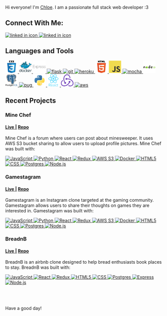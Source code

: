 <p>
  Hi everyone! I'm <a href="https://chloe-baylock.netlify.app/">Chloe</a>. I am a passionate full stack web developer :3
</p>

<h2>Connect With Me:</h2>
<p>
  <a href="https://www.linkedin.com/in/chloe-baylock-a4834118b/" target="blank"><img
      src="https://raw.githubusercontent.com/rahuldkjain/github-profile-readme-generator/master/src/images/icons/Social/linked-in-alt.svg"
      alt="linked in icon" height="30" width="40" />
  </a>
  <a href="https://angel.co/u/chloe-baylock/" target="blank"><img
      src="https://camo.githubusercontent.com/682280402aa6fc3a1e7846dcbf74198ade53d0af9efd858421751e662dea55a8/68747470733a2f2f6564656e742e6769746875622e696f2f537570657254696e7949636f6e732f696d616765732f7376672f616e67656c6c6973742e737667"
      alt="linked in icon" height="30" width="40" />
  </a>
</p>

<h2> Languages and Tools </h2>
<p>
  <a href="https://developer.mozilla.org/en-US/docs/Web/CSS/" target="_blank" rel="noreferrer">
    <img src="https://raw.githubusercontent.com/devicons/devicon/master/icons/css3/css3-original-wordmark.svg"
      alt="css3" width="40" height="40" />
  </a>
  <a href="https://www.docker.com/" target="_blank" rel="noreferrer"> <img
      src="https://raw.githubusercontent.com/devicons/devicon/master/icons/docker/docker-original-wordmark.svg"
      alt="docker" width="40" height="40" />
  </a>
  <a href="https://expressjs.com" target="_blank" rel="noreferrer"> <img
      src="https://raw.githubusercontent.com/github/explore/80688e429a7d4ef2fca1e82350fe8e3517d3494d/topics/express/express.png"
      alt="express" width="40" height="40" /> </a> <a href="https://flask.palletsprojects.com/" target="_blank"
    rel="noreferrer"> <img
      src="https://www.pngfind.com/pngs/m/104-1044449_python-logo-clipart-drawing-flask-python-hd-png.png" alt="flask"
      width="40" height="40" /> </a> <a href="https://git-scm.com/" target="_blank" rel="noreferrer"> <img
      src="https://www.vectorlogo.zone/logos/git-scm/git-scm-icon.svg" alt="git" width="40" height="40" /> </a> <a
    href="https://heroku.com" target="_blank" rel="noreferrer"> <img
      src="https://www.vectorlogo.zone/logos/heroku/heroku-icon.svg" alt="heroku" width="40" height="40" /> </a> <a
    href="https://developer.mozilla.org/en-US/docs/Web/HTML" target="_blank" rel="noreferrer"> <img
      src="https://raw.githubusercontent.com/devicons/devicon/master/icons/html5/html5-original-wordmark.svg"
      alt="html5" width="40" height="40" /> </a> <a href="https://developer.mozilla.org/en-US/docs/Web/JavaScript"
    target="_blank" rel="noreferrer"> <img
      src="https://raw.githubusercontent.com/devicons/devicon/master/icons/javascript/javascript-original.svg"
      alt="javascript" width="40" height="40" /> </a>
  <a href="https://mochajs.org" target="_blank" rel="noreferrer">
    <img src="https://www.vectorlogo.zone/logos/mochajs/mochajs-icon.svg" alt="mocha" width="40" height="40" /> </a> <a
    href="https://nodejs.org" target="_blank" rel="noreferrer"> <img
      src="https://raw.githubusercontent.com/devicons/devicon/master/icons/nodejs/nodejs-original-wordmark.svg"
      alt="nodejs" width="40" height="40" /> </a>
  <a href="https://www.postgresql.org" target="_blank" rel="noreferrer">
    <img
      src="https://raw.githubusercontent.com/devicons/devicon/master/icons/postgresql/postgresql-original-wordmark.svg"
      alt="postgresql" width="40" height="40" />
  </a>
  <a href="https://pugjs.org" target="_blank" rel="noreferrer"> <img src="https://cdn.worldvectorlogo.com/logos/pug.svg"
      alt="pug" width="40" height="40" /> </a> <a href="https://www.python.org" target="_blank" rel="noreferrer"> <img
      src="https://raw.githubusercontent.com/devicons/devicon/master/icons/python/python-original.svg" alt="python"
      width="40" height="40" /> </a> <a href="https://reactjs.org/" target="_blank" rel="noreferrer"> <img
      src="https://raw.githubusercontent.com/devicons/devicon/master/icons/react/react-original-wordmark.svg"
      alt="react" width="40" height="40" />
  </a>
  <a href="https://redux.js.org" target="_blank" rel="noreferrer">
    <img src="https://raw.githubusercontent.com/devicons/devicon/master/icons/redux/redux-original.svg" alt="redux"
      width="40" height="40" />
  </a>
  <a href="https://aws.amazon.com/" target="_blank" rel="noreferrer">
    <img src="https://github.com/get-icon/geticon/raw/master/icons/aws.svg" alt="aws" width="40px" height="40px">
  </a>
</p>

<h2> Recent Projects </h2>
<h3> Mine Chef</h3>
<h4>

  <a href="https://minechef.herokuapp.com/" target="_blank" rel="noreferrer">
    Live
  </a>
  |
  <a href="https://github.com/Chloe-Baylock/MineChef/">
    Repo
  </a>
</h4>
<p>
  Mine Chef is a forum where users can post about minesweeper. It uses AWS S3 bucket sharing to allow users to
  upload
  profile pictures. Mine Chef was built with:
</p>
<div>
  <a href="https://mochajs.org">
    <img alt="JavaScript"
      src="https://img.shields.io/badge/JavaScript-323330?style=for-the-badge&logo=javascript&logoColor=F7DF1E" />
  </a>
  <a href="https://www.python.org">
    <img alt="Python"
      src="https://img.shields.io/badge/python-3670A0?style=for-the-badge&logo=python&logoColor=ffdd54" />
  </a>
  <a href="https://reactjs.org/">
    <img alt="React" src="https://img.shields.io/badge/React-20232A?style=for-the-badge&logo=react&logoColor=61DAFB" />
  </a>
  <a href="https://redux.js.org">
    <img alt="Redux" src="https://img.shields.io/badge/Redux-593D88?style=for-the-badge&logo=redux&logoColor=white" />
  </a>

  <a href="https://aws.amazon.com">
    <img alt="AWS S3" src="https://github.com/get-icon/geticon/raw/master/icons/aws.svg" with="100" height="28" />
  </a>
  <a href="https://www.docker.com">
    <img alt="Docker"
      src="https://img.shields.io/badge/Docker-2CA5E0?style=for-the-badge&logo=docker&logoColor=white" />
  </a>
  <a href="https://developer.mozilla.org/en-US/docs/Web/HTML">
    <img alt="HTML5" src="https://img.shields.io/badge/HTML5-E34F26?style=for-the-badge&logo=html5&logoColor=white" />
  </a>
  <a href="https://developer.mozilla.org/en-US/docs/Web/CSS/">
    <img alt="CSS" src="https://img.shields.io/badge/CSS3-1572B6?style=for-the-badge&logo=css3&logoColor=white" />
  </a>
  <a href="https://www.postgresql.org">
    <img alt="Postgres"
      src="https://img.shields.io/badge/postgres-%23316192.svg?style=for-the-badge&logo=postgresql&logoColor=white" />
  </a>
  <a href="https://nodejs.org">
    <img alt="Node.js"
      src="https://img.shields.io/badge/Node.js-339933?style=for-the-badge&logo=nodedotjs&logoColor=white" />
  </a>
</div>

<h3> Gamestagram</h3>
<h4>
  <a href="https://aa-gamestagram.herokuapp.com/" target="_blank" rel="noreferrer">
    Live
  </a>
  |
  <a href="https://github.com/dnlflores/aa_group_gamestagram/">
    Repo
  </a>
</h4>
<p>
  Gamestagram is an Instagram clone targeted at the gaming community. Gamestagram allows users to share their
  thoughts
  on games they are interested in. Gamestagram was built with:
</p>
<div>
  <a href="https://mochajs.org">
    <img alt="JavaScript"
      src="https://img.shields.io/badge/JavaScript-323330?style=for-the-badge&logo=javascript&logoColor=F7DF1E" />
  </a>
  <a href="https://www.python.org">
    <img alt="Python"
      src="https://img.shields.io/badge/python-3670A0?style=for-the-badge&logo=python&logoColor=ffdd54" />
  </a>
  <a href="https://reactjs.org/">
    <img alt="React" src="https://img.shields.io/badge/React-20232A?style=for-the-badge&logo=react&logoColor=61DAFB" />
  </a>
  <a href="https://redux.js.org">
    <img alt="Redux" src="https://img.shields.io/badge/Redux-593D88?style=for-the-badge&logo=redux&logoColor=white" />
  </a>

  <a href="https://aws.amazon.com">
    <img alt="AWS S3" src="https://github.com/get-icon/geticon/raw/master/icons/aws.svg" with="100" height="28" />
  </a>
  <a href="https://www.docker.com">
    <img alt="Docker"
      src="https://img.shields.io/badge/Docker-2CA5E0?style=for-the-badge&logo=docker&logoColor=white" />
  </a>
  <a href="https://developer.mozilla.org/en-US/docs/Web/HTML">
    <img alt="HTML5" src="https://img.shields.io/badge/HTML5-E34F26?style=for-the-badge&logo=html5&logoColor=white" />
  </a>
  <a href="https://developer.mozilla.org/en-US/docs/Web/CSS/">
    <img alt="CSS" src="https://img.shields.io/badge/CSS3-1572B6?style=for-the-badge&logo=css3&logoColor=white" />
  </a>
  <a href="https://www.postgresql.org">
    <img alt="Postgres"
      src="https://img.shields.io/badge/postgres-%23316192.svg?style=for-the-badge&logo=postgresql&logoColor=white" />
  </a>
  <a href="https://nodejs.org">
    <img alt="Node.js"
      src="https://img.shields.io/badge/Node.js-339933?style=for-the-badge&logo=nodedotjs&logoColor=white" />
  </a>
</div>
<h3>BreadnB</h3>
<h4>
  <a href="https://breadnb.herokuapp.com/" target="_blank" rel="noreferrer">
    Live
  </a>
  |
  <a href="https://github.com/Chloe-Baylock/w15soloProject/">
    Repo
  </a>
</h4>
<p>
  BreadnB is an airbnb clone designed to help bread enthusiasts book places to stay. BreadnB was built with:
</p>
<div>
  <a href="https://mochajs.org">
    <img alt="JavaScript"
      src="https://img.shields.io/badge/JavaScript-323330?style=for-the-badge&logo=javascript&logoColor=F7DF1E" />
  </a>
  <a href="https://reactjs.org/">
    <img alt="React" src="https://img.shields.io/badge/React-20232A?style=for-the-badge&logo=react&logoColor=61DAFB" />
  </a>
  <a href="https://redux.js.org">
    <img alt="Redux" src="https://img.shields.io/badge/Redux-593D88?style=for-the-badge&logo=redux&logoColor=white" />
  </a>

  <a href="https://developer.mozilla.org/en-US/docs/Web/HTML">
    <img alt="HTML5" src="https://img.shields.io/badge/HTML5-E34F26?style=for-the-badge&logo=html5&logoColor=white" />
  </a>
  <a href="https://developer.mozilla.org/en-US/docs/Web/CSS/">
    <img alt="CSS" src="https://img.shields.io/badge/CSS3-1572B6?style=for-the-badge&logo=css3&logoColor=white" />
  </a>
  <a href="https://www.postgresql.org">
    <img alt="Postgres"
      src="https://img.shields.io/badge/postgres-%23316192.svg?style=for-the-badge&logo=postgresql&logoColor=white" />
  </a>
  <a href="https://expressjs.com">
    <img alt="Express"
      src="https://img.shields.io/badge/Express.js-000000?style=for-the-badge&logo=express&logoColor=white" />
  </a>
  <a href="https://nodejs.org">
    <img alt="Node.js"
      src="https://img.shields.io/badge/Node.js-339933?style=for-the-badge&logo=nodedotjs&logoColor=white" />
  </a>
</div>
<br>
<br>
<br>
<p> Have a good day!</p>
